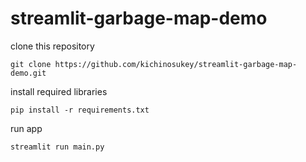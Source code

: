 # streamlit-garbage-map-demo

clone this repository
```shell
git clone https://github.com/kichinosukey/streamlit-garbage-map-demo.git
```

install required libraries
```shell
pip install -r requirements.txt
```

run app
```shell
streamlit run main.py
```
